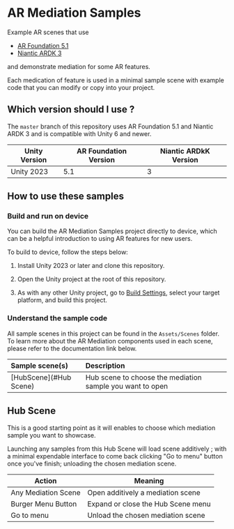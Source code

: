 # AR Mediation Samples

Example AR scenes that use 
- [AR Foundation 5.1](https://docs.unity3d.com/Packages/com.unity.xr.arfoundation@5.1/manual/index.html) 
- [Niantic ARDK 3](https://lightship.dev/docs/ardk/)

and demonstrate mediation for some AR features. 

Each medication of feature is used in a minimal sample scene with example code that you can modify or copy into your project.

## Which version should I use ?

The `master` branch of this repository uses AR Foundation 5.1 and Niantic ARDK 3 and is compatible with Unity 6 and newer. 

| Unity Version | AR Foundation Version | Niantic ARDkK Version |
|---------------|-----------------------|-----------------------|
| Unity 2023      | 5.1                 | 3                     |

## How to use these samples

### Build and run on device

You can build the AR Mediation Samples project directly to device, which can be a helpful introduction to using AR features for new users.

To build to device, follow the steps below:

1. Install Unity 2023 or later and clone this repository.

2. Open the Unity project at the root of this repository.

3. As with any other Unity project, go to [Build Settings](https://docs.unity3d.com/Manual/BuildSettings.html), select your target platform, and build this project.

### Understand the sample code

All sample scenes in this project can be found in the `Assets/Scenes` folder. To learn more about the AR Mediation components used in each scene, please refer to the documentation link below.

| Sample scene(s)        | Description |
|:-----------------------| :---------- |
| [HubScene](#Hub Scene) | Hub scene to choose the mediation sample you want to open

## Hub Scene

This is a good starting point as it will enables to choose which mediation sample you want to showcase.

Launching any samples from this Hub Scene will load scene additively ; with a minimal expendable interface to come back clicking "Go to menu" button once you've finish; unloading the chosen mediation scene.

| Action              | Meaning                                                                                                                                       |
|---------------------|-----------------------------------------------------------------------------------------------------------------------------------------------|
| Any Mediation Scene | Open additively a mediation scene                                                                                                             |
| Burger Menu Button  | Expand or close the Hub Scene menu                                                                                                            |
| Go to menu          | Unload the chosen mediation scene                                                                                                             |
